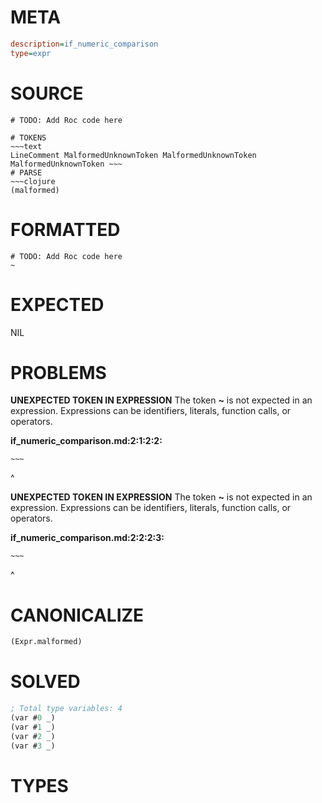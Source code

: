 # META
~~~ini
description=if_numeric_comparison
type=expr
~~~
# SOURCE
~~~roc
# TODO: Add Roc code here
~~~
~~~
# TOKENS
~~~text
LineComment MalformedUnknownToken MalformedUnknownToken MalformedUnknownToken ~~~
# PARSE
~~~clojure
(malformed)
~~~
# FORMATTED
~~~roc
# TODO: Add Roc code here
~
~~~
# EXPECTED
NIL
# PROBLEMS
**UNEXPECTED TOKEN IN EXPRESSION**
The token **~** is not expected in an expression.
Expressions can be identifiers, literals, function calls, or operators.

**if_numeric_comparison.md:2:1:2:2:**
```roc
~~~
```
^


**UNEXPECTED TOKEN IN EXPRESSION**
The token **~** is not expected in an expression.
Expressions can be identifiers, literals, function calls, or operators.

**if_numeric_comparison.md:2:2:2:3:**
```roc
~~~
```
 ^


# CANONICALIZE
~~~clojure
(Expr.malformed)
~~~
# SOLVED
~~~clojure
; Total type variables: 4
(var #0 _)
(var #1 _)
(var #2 _)
(var #3 _)
~~~
# TYPES
~~~roc
~~~
